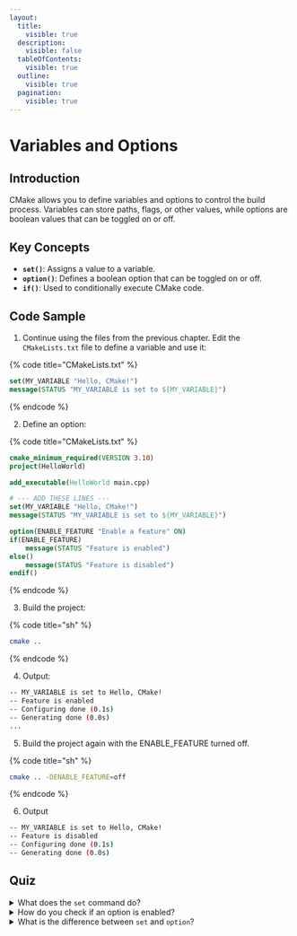 ```yaml
---
layout:
  title:
    visible: true
  description:
    visible: false
  tableOfContents:
    visible: true
  outline:
    visible: true
  pagination:
    visible: true
---
```


# Variables and Options

## Introduction

CMake allows you to define variables and options to control the build process. Variables can store paths, flags, or other values, while options are boolean values that can be toggled on or off.

## **Key Concepts**

* **`set()`**: Assigns a value to a variable.
* **`option()`**: Defines a boolean option that can be toggled on or off.
* **`if()`**: Used to conditionally execute CMake code.

## **Code Sample**

1. Continue using the files from the previous chapter. Edit the `CMakeLists.txt` file to define a variable and use it:

{% code title="CMakeLists.txt" %}
```cmake
set(MY_VARIABLE "Hello, CMake!")
message(STATUS "MY_VARIABLE is set to ${MY_VARIABLE}")
```
{% endcode %}

2. Define an option:

{% code title="CMakeLists.txt" %}
```cmake
cmake_minimum_required(VERSION 3.10)
project(HelloWorld)

add_executable(HelloWorld main.cpp)

# --- ADD THESE LINES ---
set(MY_VARIABLE "Hello, CMake!")
message(STATUS "MY_VARIABLE is set to ${MY_VARIABLE}")

option(ENABLE_FEATURE "Enable a feature" ON)
if(ENABLE_FEATURE)
    message(STATUS "Feature is enabled")
else()
    message(STATUS "Feature is disabled")
endif()
```
{% endcode %}

3. Build the project:

{% code title="sh" %}
```sh
cmake ..
```
{% endcode %}

4. Output:

```bash
-- MY_VARIABLE is set to Hello, CMake!
-- Feature is enabled
-- Configuring done (0.1s)
-- Generating done (0.0s)
...
```

5. Build the project again with the ENABLE\_FEATURE turned off.

{% code title="sh" %}
```bash
cmake .. -DENABLE_FEATURE=off
```
{% endcode %}

6. Output

```bash
-- MY_VARIABLE is set to Hello, CMake!
-- Feature is disabled
-- Configuring done (0.1s)
-- Generating done (0.0s)
```

## Quiz

<details>

<summary>What does the <code>set</code> command do?</summary>

The `set` command assigns a value to a variable. This value can be a string, a path, a list, or even a complex expression.

</details>

<details>

<summary>How do you check if an option is enabled?</summary>

You can check if an option is enabled using `if(OPTION_NAME)`.

</details>

<details>

<summary>What is the difference between <code>set</code> and <code>option</code>?</summary>

`set` is for general-purpose variables (strings, paths, etc.), while `option` is specifically for boolean flags (`ON` or `OFF`) that can be toggled by the user.

</details>
